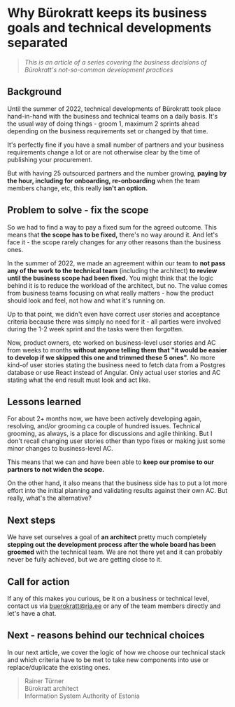 # Why Bürokratt keeps its business goals and technical developments separated

> _This is an article of a series covering the business decisions of Bürokratt's not-so-common development practices_

## Background

Until the summer of 2022, technical developments of Bürokratt took place hand-in-hand with the business and technical teams on a daily basis. It's the usual way of doing things - groom 1, maximum 2 sprints ahead depending on the business requirements set or changed by that time.

It's perfectly fine if you have a small number of partners and your business requirements change a lot or are not otherwise clear by the time of publishing your procurement.

But with having 25 outsourced partners and the number growing, **paying by the hour, including for onboarding, re-onboarding** when the team members change, etc, this really **isn't an option.**

## Problem to solve - fix the scope

So we had to find a way to pay a fixed sum for the agreed outcome. This means that **the scope has to be fixed,** there's no way around it. And let's face it - the scope rarely changes for any other reasons than the business ones.

In the summer of 2022, we made an agreement within our team to **not pass any of the work to the technical team** (including the architect) **to review until the business scope had been fixed.** You might think that the logic behind it is to reduce the workload of the architect, but no. The value comes from business teams focusing on what really matters - how the product should look and feel, not how and what it's running on.

Up to that point, we didn't even have correct user stories and acceptance criteria because there was simply no need for it - all parties were involved during the 1-2 week sprint and the tasks were then forgotten.

Now, product owners, etc worked on business-level user stories and AC from weeks to months **without anyone telling them that "it would be easier to develop if we skipped this one and trimmed these 5 ones".** No more kind-of user stories stating the business need to fetch data from a Postgres database or use React instead of Angular. Only actual user stories and AC stating what the end result must look and act like.

## Lessons learned

For about 2+ months now, we have been actively developing again, resolving, and/or grooming ca couple of hundred issues. Technical grooming, as always, is a place for discussions and agile thinking. But I don't recall changing user stories other than typo fixes or making just some minor changes to business-level AC.

This means that we can and have been able to **keep our promise to our partners to not widen the scope.**

On the other hand, it also means that the business side has to put a lot more effort into the initial planning and validating results against their own AC. But really, what's the alternative?

## Next steps

We have set ourselves a goal of **an architect** pretty much completely **stepping out the development process after the whole board has been groomed** with the technical team. We are not there yet and it can probably never be fully achieved, but we are getting close to it.

## Call for action

If any of this makes you curious, be it on a business or technical level, contact us via buerokratt@ria.ee or any of the team members directly and let's have a chat.

## Next - reasons behind our technical choices

In our next article, we cover the logic of how we choose our technical stack and which criteria have to be met to take new components into use or replace/duplicate the existing ones.

> Rainer Türner<br>
> Bürokratt architect<br>
> Information System Authority of Estonia
